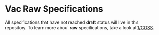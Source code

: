 # Vac Raw Specifications

All specifications that have not reached **draft** status will live in this repository.
To learn more about **raw** specifications, take a look at [1/COSS]().
